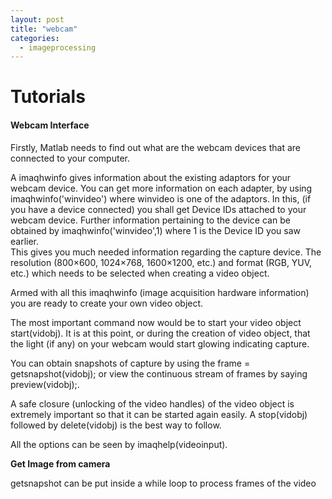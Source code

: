 ```yaml
---
layout: post
title: "webcam"
categories:
  - imageprocessing
---
```

# Tutorials

#### Webcam Interface

Firstly, Matlab needs to find out what are the webcam devices that are connected to your computer.

A imaqhwinfo gives information about the existing adaptors for your webcam device. You can get more information on each adapter, by using imaqhwinfo('winvideo') where winvideo is one of the adaptors. In this, (if you have a device connected) you shall get Device IDs attached to your webcam device. Further information pertaining to the device can be obtained by imaqhwinfo('winvideo',1) where 1 is the Device ID you saw earlier.  
This gives you much needed information regarding the capture device. The resolution (800×600, 1024×768, 1600×1200, etc.) and format (RGB, YUV, etc.) which needs to be selected when creating a video object.

Armed with all this imaqhwinfo (image acquisition hardware information) you are ready to create your own video object.

The most important command now would be to start your video object start(vidobj). It is at this point, or during the creation of video object, that the light (if any) on your webcam would start glowing indicating capture.

You can obtain snapshots of capture by using the frame = getsnapshot(vidobj); or view the continuous stream of frames by saying preview(vidobj);.

A safe closure (unlocking of the video handles) of the video object is extremely important so that it can be started again easily. A stop(vidobj) followed by delete(vidobj) is the best way to follow.

All the options can be seen by imaqhelp(videoinput).

**Get Image from camera**

getsnapshot can be put inside a while loop to process frames of the video  
 